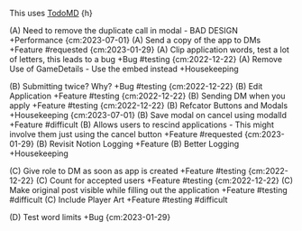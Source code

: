 This uses [TodoMD](https://marketplace.visualstudio.com/items?itemName=usernamehw.todo-md) {h}

(A) Need to remove the duplicate call in modal - BAD DESIGN +Performance {cm:2023-07-01}
(A) Send a copy of the app to DMs +Feature #requested {cm:2023-01-29}
(A) Clip application words, test a lot of letters, this leads to a bug +Bug #testing {cm:2022-12-22}
(A) Remove Use of GameDetails - Use the embed instead +Housekeeping

(B) Submitting twice? Why? +Bug  #testing {cm:2022-12-22}
(B) Edit Application +Feature  #testing {cm:2022-12-22}
(B) Sending DM when you apply +Feature #testing {cm:2022-12-22}
(B) Refcator Buttons and Modals +Housekeeping {cm:2023-07-01}
(B) Save modal on cancel using modalId +Feature  #difficult
(B) Allows users to rescind applications - This might involve them just using the cancel button +Feature #requested {cm:2023-01-29}
(B) Revisit Notion Logging +Feature
(B) Better Logging +Housekeeping

(C) Give role to DM as soon as app is created +Feature #testing {cm:2022-12-22}
(C) Count for accepted users +Feature #testing {cm:2022-12-22}
(C) Make original post visible while filling out the application +Feature #testing #difficult
(C) Include Player Art +Feature #testing #difficult

(D) Test word limits +Bug {cm:2023-01-29}